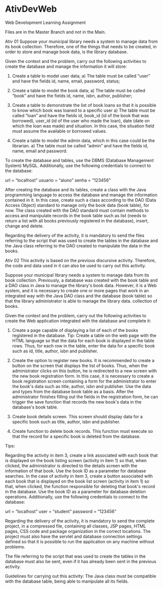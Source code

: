 # AtivDevWeb
Web Development Learning Assignment

Files are in the Master Branch and not in the Main.



Ativ 01
Suppose your municipal library needs a system to manage data from its book collection. Therefore, one of the things that needs to be created, in order to store and manage book data, is the library database.

Given the context and the problem, carry out the following activities to create the database and manage the information it will store:

1. Create a table to model user data;
a) The table must be called “user” and have the fields id, name, email, password, status;

2. Create a table to model the book data;
a) The table must be called “book” and have the fields id, name, isbn, author, publisher;

3. Create a table to demonstrate the list of book loans so that it is possible to know which book was loaned to a specific user
a) The table must be called “loan” and have the fields id, book_id (id of the book that was borrowed), user_id (id of the user who made the loan), date (date on which the loan was made) and situation. In this case, the situation field must assume the available or borrowed values.

4. Create a table to model the admin data, which in this case could be the librarian.
a) The table must be called “admin” and have the fields id, name, email and password.

To create the database and tables, use the DBMS (Database Management System) MySQL. Additionally, use the following credentials to connect to the database:

url = “localhost”
usuario = “aluno”
senha = “123456”

After creating the database and its tables, create a class with the Java programming language to access the database and manage the information contained in it. In this case, create such a class according to the DAO (Data Access Object) standard to manage only the book data (book table), for now. The class created with the DAO standard must contain methods to access and manipulate records in the book table such as list (needs to return a list with all books previously registered in the database), insert, change and delete.

Regarding the delivery of the activity, it is mandatory to send the files referring to the script that was used to create the tables in the database and the Java class referring to the DAO created to manipulate the data in the books.






Ativ 02
This activity is based on the previous discursive activity. Therefore, the code and data used in it can also be used to carry out this activity.

Suppose your municipal library needs a system to manage data from its book collection. Previously, a database was created with the book table and a DAO class in Java to manage the library's book data. However, it is a Web system, and it is necessary to create one or more pages that work in an integrated way with the Java DAO class and the database (book table) so that the library administrator is able to manage the library data. collection of books.

Given the context and the problem, carry out the following activities to create the Web application integrated with the database and complete it:

1. Create a page capable of displaying a list of each of the books registered in the database. Tip: Create a table on the web page with the HTML language so that the data for each book is displayed in the table rows. Thus, for each row in the table, enter the data for a specific book such as id, title, author, isbn and publisher.

2. Create the option to register new books. It is recommended to create a button on the screen that displays the list of books. Thus, when the administrator clicks on this button, he is redirected to a new screen with the new book registration form. In this case, it is necessary to create a book registration screen containing a form for the administrator to enter the book's data such as title, author, isbn and publisher. Use the data and types from the database book table as a basis. After the administrator finishes filling out the fields in the registration form, he can trigger the save function that records the new book's data in the database's book table.

3. Create book details screen. This screen should display data for a specific book such as title, author, isbn and publisher.

4. Create function to delete book records. This function must execute so that the record for a specific book is deleted from the database.

Tips:

Regarding the activity in item 3, create a link associated with each book that is displayed on the book listing screen (activity in item 1) so that, when clicked, the administrator is directed to the details screen with the information of that book. Use the book ID as a parameter for database searches.
In the case of activity in item 3, create a button associated with each book that is displayed on the book list screen (activity in item 1) so that, when clicked, the function responsible for deleting that book's record in the database. Use the book ID as a parameter for database deletion operations.
Additionally, use the following credentials to connect to the database:

url = “localhost”
user = “student”
password = “123456”

Regarding the delivery of the activity, it is mandatory to send the complete project, in a compressed file, containing all classes, JSP pages, HTML pages, CSS code and package organization in the correct locations. The project must also have the servlet and database connection settings defined so that it is possible to run the application on any machine without problems.

The file referring to the script that was used to create the tables in the database must also be sent, even if it has already been sent in the previous activity.

Guidelines for carrying out this activity:
The Java class must be compatible with the database table, being able to manipulate all its fields.
